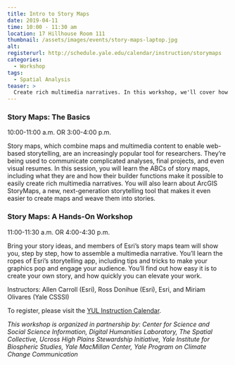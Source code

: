 ```yaml
---
title: Intro to Story Maps
date: 2019-04-11
time: 10:00 - 11:30 am
location: 17 Hillhouse Room 111
thumbnail: /assets/images/events/story-maps-laptop.jpg
alt: 
registerurl: http://schedule.yale.edu/calendar/instruction/storymaps
categories:
  - Workshop
tags:
  - Spatial Analysis
teaser: >
  Create rich multimedia narratives. In this workshop, we'll cover how to use existing Story Maps platforms. Participants will also learn about ArcGIS StoryMaps, a new, next-generation storytelling tool that makes it even easier to create maps and weave them into stories.
---
```

### Story Maps: The Basics
10:00-11:00 a.m. OR 3:00-4:00 p.m.  

Story maps, which combine maps and multimedia content to enable web-based storytelling, are an increasingly popular tool for researchers. They’re being used to communicate complicated analyses, final projects, and even visual resumes. In this session, you will learn the ABCs of story maps, including what they are and how their builder functions make it possible to easily create rich multimedia narratives. You will also learn about ArcGIS StoryMaps, a new, next-generation storytelling tool that makes it even easier to create maps and weave them into stories.

### Story Maps: A Hands-On Workshop
11:00-11:30 a.m. OR 4:00-4:30 p.m.

Bring your story ideas, and members of Esri’s story maps team will show you, step by step, how to assemble a multimedia narrative. You’ll learn the ropes of Esri’s storytelling app, including tips and tricks to make your graphics pop and engage your audience. You’ll find out how easy it is to create your own story, and how quickly you can elevate your work.

Instructors: Allen Carroll (Esri), Ross Donihue (Esri), Esri, and Miriam Olivares (Yale CSSSI)

To register, please visit the <a href='http://schedule.yale.edu/calendar/instruction/storymaps' target='_blank'>YUL Instruction Calendar</a>.

*This workshop is organized in partnership by:
Center for Science and Social Science Information, Digital Humanities Laboratory, The Spatial Collective, Ucross High Plains Stewardship Initiative, Yale Institute for Biospheric Studies, Yale MacMillan Center, Yale Program on Climate Change Communication*
